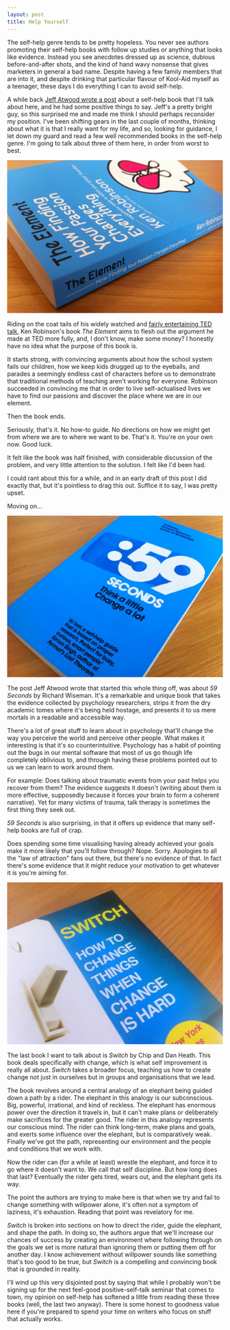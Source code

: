 ```yaml
---
layout: post
title: Help Yourself
---
```


The self-help genre tends to be pretty hopeless. You never see authors promoting their self-help books with follow up studies or anything that looks like evidence. Instead you see anecdotes dressed up as science, dubious before-and-after shots, and the kind of hand wavy nonsense that gives marketers in general a bad name. Despite having a few family members that are into it, and despite drinking that particular flavour of Kool-Aid myself as a teenager, these days I do everything I can to avoid self-help.

A while back [Jeff Atwood wrote a post][1] about a self-help book that I'll talk about here, and he had some positive things to say. Jeff's a pretty bright guy, so this surprised me and made me think I should perhaps reconsider my position. I've been shifting gears in the last couple of months, thinking about what it is that I really want for my life, and so, looking for guidance, I let down my guard and read a few well recommended books in the self-help genre. I'm going to talk about three of them here, in order from worst to best.

<img src="/images/2012-10-30-the-element-book-cover.jpg" alt="Cover of The Element by Ken Robinson." title="Cover of The Element by Ken Robinson." width="{{ site.width }}"/>

Riding on the coat tails of his widely watched and [fairly entertaining TED talk][2], Ken Robinson's book *The Element* aims to flesh out the argument he made at TED more fully, and, I don't know, make some money? I honestly have no idea what the purpose of this book is.

It starts strong, with convincing arguments about how the school system fails our children, how we keep kids drugged up to the eyeballs, and parades a seemingly endless cast of characters before us to demonstrate that traditional methods of teaching aren't working for everyone. Robinson succeeded in convincing me that in order to live self-actualised lives we have to find our passions and discover the place where we are in our element.

Then the book ends.

Seriously, that's it. No how-to guide. No directions on how we might get from where we are to where we want to be. That's it. You're on your own now. Good luck.

It felt like the book was half finished, with considerable discussion of the problem, and very little attention to the solution. I felt like I'd been had.

I could rant about this for a while, and in an early draft of this post I did exactly that, but it's pointless to drag this out. Suffice it to say, I was pretty upset.

Moving on&hellip;

<img src="/images/2012-10-30-59-seconds-book-cover.jpg" alt="Cover of 59 Seconds by Richard Wiseman." title="Cover of 59 Seconds by Richard Wiseman." width="{{ site.width }}"/>

The post Jeff Atwood wrote that started this whole thing off, was about *59 Seconds* by Richard Wiseman. It's a remarkable and unique book that takes the evidence collected by psychology researchers, strips it from the dry academic tomes where it's being held hostage, and presents it to us mere mortals in a readable and accessible way.

There's a lot of great stuff to learn about in psychology that'll change the way you perceive the world and perceive other people. What makes it interesting is that it's so counterintuitive. Psychology has a habit of pointing out the bugs in our mental software that most of us go though life completely oblivious to, and through having these problems pointed out to us we can learn to work around them.

For example: Does talking about traumatic events from your past helps you recover from them? The evidence suggests it doesn't (writing about them is more effective, supposedly because it forces your brain to form a coherent narrative). Yet for many victims of trauma, talk therapy is sometimes the first thing they seek out.

*59 Seconds* is also surprising, in that it offers up evidence that many self-help books are full of crap. 

Does spending some time visualising having already achieved your goals make it more likely that you'll follow through? Nope. Sorry. Apologies to all the "law of attraction" fans out there, but there's no evidence of that. In fact there's some evidence that it might reduce your motivation to get whatever it is you're aiming for.

<img src="/images/2012-10-30-switch-book-cover.jpg" alt="Cover of Switch by Chip and Dan Heath." title="Cover of Switch by Chip and Dan Heath." width="{{ site.width }}"/>

The last book I want to talk about is *Switch* by Chip and Dan Heath. This book deals specifically with change, which is what self improvement is really all about. *Switch* takes a broader focus, teaching us how to create change not just in ourselves but in groups and organisations that we lead.

The book revolves around a central analogy of an elephant being guided down a path by a rider. The elephant in this analogy is our subconscious. Big, powerful, irrational, and kind of reckless. The elephant has enormous power over the direction it travels in, but it can't make plans or deliberately make sacrifices for the greater good. The rider in this analogy represents our conscious mind. The rider can think long-term, make plans and goals, and exerts some influence over the elephant, but is comparatively weak. Finally we've got the path, representing our environment and the people and conditions that we work with.

Now the rider can (for a while at least) wrestle the elephant, and force it to go where it doesn't want to. We call that self discipline. But how long does that last? Eventually the rider gets tired, wears out, and the elephant gets its way.

The point the authors are trying to make here is that when we try and fail to change something with willpower alone, it's often not a symptom of laziness, it's exhaustion. Reading that point was revelatory for me.

*Switch* is broken into sections on how to direct the rider, guide the elephant, and shape the path. In doing so, the authors argue that we'll increase our chances of success by creating an environment where following through on the goals we set is more natural than ignoring them or putting them off for another day. I know achievement without willpower sounds like something that's too good to be true, but *Switch* is a compelling and convincing book that is grounded in reality.

I'll wind up this very disjointed post by saying that while I probably won't be signing up for the next feel-good positive-self-talk seminar that comes to town, my opinion on self-help has softened a little from reading these three books (well, the last two anyway). There is some honest to goodness value here if you're prepared to spend your time on writers who focus on stuff that actually works.

[1]: http://www.codinghorror.com/blog/2011/07/nobodys-going-to-help-you-and-thats-awesome.html
[2]: http://www.ted.com/talks/sir_ken_robinson_bring_on_the_revolution.html